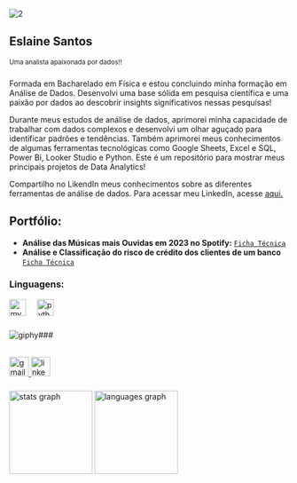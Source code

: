 ![2](https://github.com/annesantos1990/annesantos1990/assets/166059836/2819c1e3-5965-4512-af73-916afe93e743)
<h2 align="left">Eslaine Santos</h2>
<sub>Uma analista apaixonada por dados!!</sub>

###

Formada em Bacharelado em Física e estou concluindo minha formação em Análise de Dados. Desenvolvi uma base sólida em pesquisa científica e uma paixão por dados ao descobrir insights significativos nessas pesquisas!

Durante meus estudos de análise de dados, aprimorei minha capacidade de trabalhar com dados complexos e desenvolvi um olhar aguçado para identificar padrões e tendências. Também aprimorei meus conhecimentos de algumas ferramentas tecnológicas como Google Sheets, Excel e SQL, Power Bi, Looker Studio e Python.
Este é um repositório para mostrar meus principais projetos de Data Analytics!

Compartilho no LikendIn meus conhecimentos sobre as diferentes ferramentas de análise de dados. Para acessar meu LinkedIn, acesse [aqui.](https://www.linkedin.com/in/eslaine-santos-e-santos-46159a28/)

## Portfólio:
* **Análise das Músicas mais Ouvidas em 2023 no Spotify:** [`Ficha Técnica`](https://github.com/annesantos1990/spotify_project.git)
* **Análise e Classificação do risco de crédito dos clientes de um banco** [`Ficha Técnica`](https://github.com/annesantos1990/relative_risk_project)

### Linguagens:

<div align="left">
  <img src="https://cdn.jsdelivr.net/gh/devicons/devicon/icons/mysql/mysql-original.svg" height="30" alt="mysql logo"  />
  <img width="12" />
  <img src="https://cdn.jsdelivr.net/gh/devicons/devicon/icons/python/python-original.svg" height="30" alt="python logo"  />
</div>

###
![giphy](https://github.com/annesantos1990/annesantos1990/assets/166059836/2dd20abe-09b1-411e-9dbe-2d15dfab18ba)###

<br clear="both">

<div align="left">
  <a href="annesantos1990@gmail.com" target="_blank">
    <img src="https://img.shields.io/static/v1?message=Gmail&logo=gmail&label=&color=D14836&logoColor=white&labelColor=&style=for-the-badge" height="35" alt="gmail logo"  />
  </a>
  <a href="https://www.linkedin.com/in/eslaine-santos-e-santos-46159a28/" target="_blank">
    <img src="https://img.shields.io/static/v1?message=LinkedIn&logo=linkedin&label=&color=0077B5&logoColor=white&labelColor=&style=for-the-badge" height="35" alt="linkedin logo"  />
  </a>
</div>

###

<div align="left">
  <img src="https://github-readme-stats.vercel.app/api?username=annesantos1990&hide_title=false&hide_rank=false&show_icons=true&include_all_commits=true&count_private=true&disable_animations=false&theme=dracula&locale=en&hide_border=false" height="150" alt="stats graph"  />
  <img src="https://github-readme-stats.vercel.app/api/top-langs?username=annesantos1990&locale=en&hide_title=false&layout=compact&card_width=320&langs_count=5&theme=dracula&hide_border=false" height="150" alt="languages graph"  />
</div>









